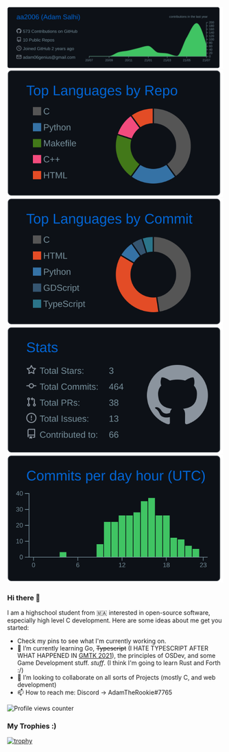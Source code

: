 
[![](https://raw.githubusercontent.com/aa2006/aa2006/master/profile-summary-card-output/github_dark/0-profile-details.svg)](https://github.com/vn7n24fzkq/github-profile-summary-cards)
[![](https://raw.githubusercontent.com/aa2006/aa2006/master/profile-summary-card-output/github_dark/1-repos-per-language.svg)](https://github.com/vn7n24fzkq/github-profile-summary-cards) [![](https://raw.githubusercontent.com/aa2006/aa2006/master/profile-summary-card-output/github_dark/2-most-commit-language.svg)](https://github.com/vn7n24fzkq/github-profile-summary-cards)
[![](https://raw.githubusercontent.com/aa2006/aa2006/master/profile-summary-card-output/github_dark/3-stats.svg)](https://github.com/vn7n24fzkq/github-profile-summary-cards) [![](https://raw.githubusercontent.com/aa2006/aa2006/master/profile-summary-card-output/github_dark/4-productive-time.svg)](https://github.com/vn7n24fzkq/github-profile-summary-cards)

### Hi there 👋
I am a highschool student from 🇲🇦 interested in open-source software, especially high level C development. 
Here are some ideas about me get you started:

- Check my pins to see what I'm currently working on.
- 🌱 I’m currently learning Go, ~~Typescript~~ (I HATE TYPESCRIPT AFTER WHAT HAPPENED IN [GMTK 2021](https://github.com/unsafecast/gmtk2021)), the principles of OSDev, and some Game Development stuff. *stuff*. (I think I'm going to learn Rust and Forth :/)
- 👯 I’m looking to collaborate on all sorts of Projects (mostly C, and web development)
- 📫 How to reach me: Discord -> AdamTheRookie#7765

![Profile views counter](https://komarev.com/ghpvc/?username=aa2006&&style=flat-square) 
 
### My Trophies :)

[![trophy](https://github-profile-trophy.vercel.app/?username=aa2006&theme=onedark)](https://github.com/ryo-ma/github-profile-trophy)
